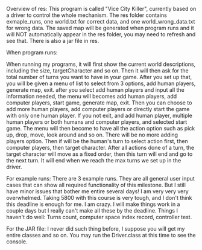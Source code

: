  
Overview of res:
This program is called "Vice City Killer", currently based on a driver to control the whole mechanism. The res folder contains exmaple_runs, one world.txt for correct data, and one world_wrong_data.txt for wrong data. The saved map will be generated when program runs and it will NOT automatically appear in the res folder, you may need to refresh and see that. There is also a jar file in res.




When program runs:

When running my programs, it will first show the current world descriptions, including the size, targetCharacter and so on.
Then it will then ask for the total number of turns you want to have in your game. After you set up that, you will be given a menu of list to select from 3 options, add human players, generate map, exit. after you select add human players and input all the information needed, the menu will becomes  add human players, add computer players, start game, generate map, exit. Then you can choose to add more human players, add computer players or directly start the game with only one human player. If you not exit, and add human player, multiple human players or both humans and computer players, and selected start game. The menu will then become to have all the action option such as pick up, drop, move, look around and so on. There will be no more adding players option. Then if will be the human's turn to select action first, then computer players, then target character. After all actions done of a turn, the target character will move as a fixed order, then this turn will end and go to the next turn. It will end when we reach the max turns we set up in the driver.




For example runs:
There are 3 example runs. They are all general user input cases that can show all required functionality of this milestone. But I still have minor issues that bother me entire several days! I am very very very overwhelmed. Taking 5800 with this course is very tough, and I don't think this deadline is enough for me. I am crazy. I will make things work in a couple days but I really can't make all these by the deadline. Things I haven't do well: Turns count, computer space index record, controller test.



For the JAR file:
I never did such thing before, I suppose you will get my entire classes and so on. You may run the Driver.class at this time to see the console.

